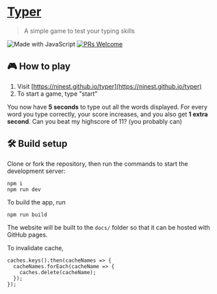 # [Typer](https://ninest.github.io/typer)

> A simple game to test your typing skills

![Made with JavaScript](https://img.shields.io/badge/Made%20With-JavaScript-black?style=flat-square&)
[![PRs Welcome](https://img.shields.io/badge/PRs-welcome-brightgreen.svg?style=flat-square)](http://makeapullrequest.com)

## 🎮 How to play
1. Visit [https://ninest.github.io/typer](https://ninest.github.io/typer)
2. To start a game, type "start"

You now have **5 seconds** to type out all the words displayed. For every word you type correctly, your score increases, and you also get **1 extra second**. Can you beat my highscore of 11? (you probably can)


## 🛠 Build setup
Clone or fork the repository, then run the commands to start the development server:

```
npm i
npm run dev
```

To build the app, run

```
npm run build
```

The website will be built to the `docs/` folder so that it can be hosted with GitHub pages.

To invalidate cache,

```
caches.keys().then(cacheNames => {
  cacheNames.forEach(cacheName => {
    caches.delete(cacheName);
  });
});
```